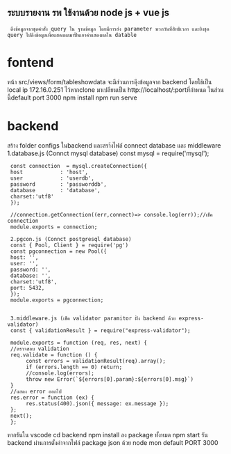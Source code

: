 ## ระบบรายงาน รพ ใช้งานด้วย node js + vue js 

     ดึงข้อมูลจากชุดคำสั่ง query ใน ฐานข้อมูล โดยมีการส่ง parameter พวกวันที่สิทธิเวลา และยิงชุด query ไปดึงข้อมูลเพื่อแสดงผลมาปั่นเอาค่าแสดงผลใน datable
  
  
# fontend
หน้า src/views/form/tableshowdata จะมีส่วนการดุึงข้อมูลจาก backend 
โดยใช้เป็น local ip 172.16.0.251 ไว้หากclone มาเปลียนเป็น http://localhost/:portที่กำหนด   ในส่วนนี้default port 3000
npm install
npm run serve
# backend
สร้าง folder configs ในbackend และสรา้งไฟล์์ connect database และ middleware
     1.database.js (Connct mysql database)
     const mysql = require('mysql');

     const connection  = mysql.createConnection({
     host            : 'host',
     user            : 'userdb',
     password        : 'passworddb',
     database        : 'database',
     charset:'utf8'
     });

     //connection.getConnection((err,connect)=> console.log(err));//เช็ค connection 
     module.exports = connection;

     2.pgcon.js (Connct postgresql database)
     const { Pool, Client } = require('pg')
     const pgconnection = new Pool({
     host: '',
     user: '',
     password: '',
     database: '',
     charset:'utf8',
     port: 5432,
     });
     module.exports = pgconnection;


     3.middleware.js (เช็ค validator paramitor ฝั่ง backend ด้วย express-validator)
     const { validationResult } = require("express-validator");

     module.exports = function (req, res, next) {
     //ตรวจสอบ validation
     req.validate = function () {
          const errors = validationResult(req).array();
          if (errors.length == 0) return;
          //console.log(errors);
          throw new Error(`${errors[0].param}:${errors[0].msg}`)
     }
     //แสดง error ออกไป
     res.error = function (ex) {
          res.status(400).json({ message: ex.message });
     };
     next();
     };

หากรันใน vscode 
cd backend
npm install ลง package ทั้งหมด
npm start  รัน backend ผ่านการตั้งค่าจากไฟล์ package json ด้วย node mon default PORT 3000

